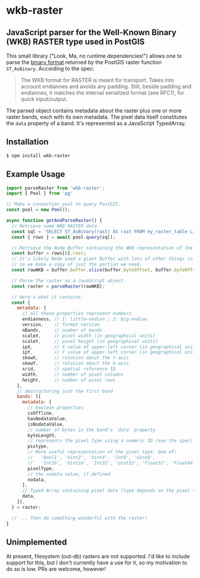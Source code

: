 # wkb-raster
## JavaScript parser for the Well-Known Binary (WKB) RASTER type used in PostGIS

This small library ("Look, Ma, no runtime dependencies!") allows one to parse the [binary format](https://github.com/postgis/postgis/blob/svn-trunk/raster/doc/RFC2-WellKnownBinaryFormat) returned by the PostGIS raster function `ST_AsBinary`. According to the spec:

> The WKB format for RASTER is meant for transport.
Takes into account endiannes and avoids any padding.
Still, beside padding and endiannes, it matches the
internal serialized format (see RFC1), for quick
input/output.

The parsed object contains metadata about the raster plus one or more raster bands, each with its own metadata. The pixel data itself constitutes the `data` property of a band. It's represented as a JavaScript TypedArray.

## Installation
```bash
$ npm install wkb-raster
```

## Example Usage
```javascript
import parseRaster from 'wkb-raster';
import { Pool } from 'pg'

// Make a connection pool to query PostGIS.
const pool = new Pool();

async function getAndParseRaster() {
  // Retrieve some WKB RASTER data.
  const sql = 'SELECT ST_AsBinary(rast) AS rast FROM my_raster_table LIMIT 1';
  const { rows } = await pool.query(sql);

  // Retrieve the Node Buffer containing the WKB representation of the raster.
  const buffer = rows[0].rast;
  // It's likely Node used a giant Buffer with lots of other things in it to store our data,
  // so we make a copy of just the portion we need.
  const rawWKB = buffer.buffer.slice(buffer.byteOffset, buffer.byteOffset + buffer.byteLength);

  // Parse the raster as a JavaScript object.
  const raster = parseRaster(rawWKB);

  // Here's what it contains.
  const {
    metadata: {
      // all these properties represent numbers
      endianness, // 1: little-endian ; 2: big-endian
      version,    // format version
      nBands,     // number of bands
      scaleX,     // pixel width (in geographical units)
      scaleY,     // pixel height (in geographical units)
      ipX,        // X value of upper-left corner (in geographical units)
      ipY,        // Y value of upper-left corner (in geographical units)
      skewX,      // rotation about the Y-axis
      skewY,      // rotation about the X-axis
      srid,       // spatial reference ID
      width,      // number of pixel columns
      height,     // number of pixel rows
    },
    // destructuring just the first band
    bands: [{
      metadata: {
        // boolean properties
        isOffline,
        hasNodataValue,
        isNodataValue,
        // number of bytes in the band's `data` property
        byteLength,
        // represents the pixel type using a numeric ID (see the spec)
        pixtype,
        // More useful representation of the pixel type. One of:
        //   'Bool1', 'Uint2', 'Uint4', 'Int8', 'Uint8',
        //   'Int16', 'Uint16', 'Int32', 'Uint32', 'Float32', 'Float64'
        pixelType,
        // the nodata value, if defined
        nodata,
      },
      // Typed Array containing pixel data (type depends on the pixel type of the raster)
      data,
    }],
  } = raster;

  // ... Then do something wonderful with the raster!
}
```

## Unimplemented

At present, filesystem (out-db) rasters are not supported. I'd like to include support for this, but I don't currently have a use for it, so my motivation to do so is low. PRs are welcome, however!
